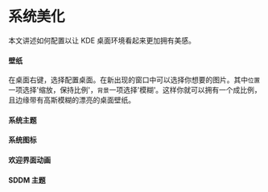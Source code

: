 # 系统美化

本文讲述如何配置以让 KDE 桌面环境看起来更加拥有美感。

#### 壁纸

在桌面右键，选择配置桌面。在新出现的窗口中可以选择你想要的图片。其中`位置`一项选择'缩放，保持比例'，`背景`一项选择'模糊'。这样你就可以拥有一个成比例，且边缘带有高斯模糊的漂亮的桌面壁纸。

#### 系统主题

#### 系统图标

#### 欢迎界面动画

#### SDDM 主题
